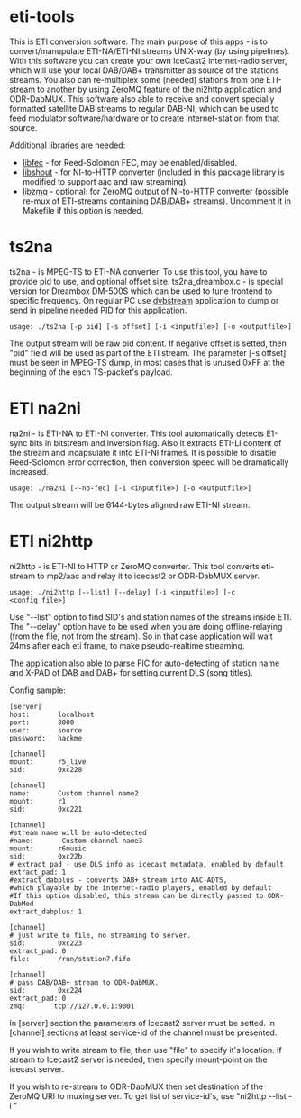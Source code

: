 eti-tools
=========

This is ETI conversion software. The main purpose of this apps - is to convert/manupulate ETI-NA/ETI-NI streams UNIX-way (by using pipelines). With this software you can create your own IceCast2 internet-radio server, which will use your local DAB/DAB+ transmitter as source of the stations streams. You also can re-multiplex some (needed) stations from one ETI-stream to another by using ZeroMQ feature of the ni2http application and ODR-DabMUX. This software also able to receive and convert specially formatted satellite DAB streams to regular DAB-NI, which can be used to feed modulator software/hardware or to create internet-station from that source.

Additional libraries are needed:
* [libfec](https://github.com/Opendigitalradio/ka9q-fec) - for Reed-Solomon FEC, may be enabled/disabled.
* [libshout](http://www.icecast.org/download.php) - for NI-to-HTTP converter (included in this package library is modified to support aac and raw streaming).
* [libzmq](http://zeromq.org) - optional: for ZeroMQ output of NI-to-HTTP converter (possible re-mux of ETI-streams containing DAB/DAB+ streams). Uncomment it in Makefile if this option is needed.


ts2na
===============
ts2na - is MPEG-TS to ETI-NA converter. To use this tool, you have to provide pid to use, and optional offset size. ts2na_dreambox.c - is special version for Dreambox DM-500S which can be used to tune frontend to specific frequency. On regular PC use [dvbstream](https://www.linuxtv.org/wiki/index.php/Dvbstream) application to dump or send in pipeline needed PID for this application.

    usage: ./ts2na [-p pid] [-s offset] [-i <inputfile>] [-o <outputfile>]

The output stream will be raw pid content. If negative offset is setted, then "pid" field will be used as part of the ETI stream. The parameter [-s offset] must be seen in MPEG-TS dump, in most cases that is unused 0xFF at the beginning of the each TS-packet's payload.

ETI na2ni
===============
na2ni - is ETI-NA to ETI-NI converter. This tool automatically detects E1-sync bits in bitstream and inversion flag. Also it extracts ETI-LI content of the stream and incapsulate it into ETI-NI frames. It is possible to disable Reed-Solomon error correction, then conversion speed will be dramatically increased.

    usage: ./na2ni [--no-fec] [-i <inputfile>] [-o <outputfile>]

The output stream will be 6144-bytes aligned raw ETI-NI stream.

ETI ni2http
===============
ni2http - is ETI-NI to HTTP or ZeroMQ converter. This tool converts eti-stream to mp2/aac and relay it to icecast2 or ODR-DabMUX server.

    usage: ./ni2http [--list] [--delay] [-i <inputfile>] [-c <config_file>]

Use "--list" option to find SID's and station names of the streams inside ETI.
The "--delay" option have to be used when you are doing offline-relaying (from the file, not from the stream). So in that case application will wait 24ms after each eti frame, to make pseudo-realtime streaming.

The application also able to parse FIC for auto-detecting of station name and X-PAD of DAB and DAB+ for setting current DLS (song titles).

Config sample:

    [server]
    host:       localhost
    port:       8000
    user:       source
    password:   hackme
    
    [channel]
    mount:      r5_live
    sid:        0xc228
    
    [channel]
    name:       Custom channel name2
    mount:      r1
    sid:        0xc221
    
    [channel]
    #stream name will be auto-detected
    #name:       Custom channel name3
    mount:      r6music
    sid:        0xc22b
    # extract_pad - use DLS info as icecast metadata, enabled by default
    extract_pad: 1
    #extract_dabplus - converts DAB+ stream into AAC-ADTS,
    #which playable by the internet-radio players, enabled by default
    #If this option disabled, this stream can be directly passed to ODR-DabMod
    extract_dabplus: 1
    
    [channel]
    # just write to file, no streaming to server.
    sid:        0xc223
    extract_pad: 0
    file:       /run/station7.fifo

    [channel]
    # pass DAB/DAB+ stream to ODR-DabMUX.
    sid:        0xc224
    extract_pad: 0
    zmq:       tcp://127.0.0.1:9001

In [server] section the parameters of Icecast2 server must be setted.
In [channel] sections at least service-id of the channel must be presented.

If you wish to write stream to file, then use "file" to specify it's location. If stream to Icecast2 server is needed, then specify mount-point on the icecast server.

If you wish to re-stream to ODR-DabMUX then set destination of the ZeroMQ URI to muxing server. To get list of service-id's, use "ni2http --list -i <inputfile>"
